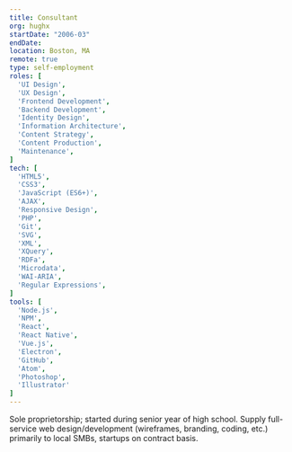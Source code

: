 ```yaml
---
title: Consultant
org: hughx
startDate: "2006-03"
endDate:
location: Boston, MA
remote: true
type: self-employment
roles: [
  'UI Design',
  'UX Design',
  'Frontend Development',
  'Backend Development',
  'Identity Design',
  'Information Architecture',
  'Content Strategy',
  'Content Production',
  'Maintenance',
]
tech: [
  'HTML5',
  'CSS3',
  'JavaScript (ES6+)',
  'AJAX',
  'Responsive Design',
  'PHP',
  'Git',
  'SVG',
  'XML',
  'XQuery',
  'RDFa',
  'Microdata',
  'WAI-ARIA',
  'Regular Expressions',
]
tools: [
  'Node.js',
  'NPM',
  'React',
  'React Native',
  'Vue.js',
  'Electron',
  'GitHub',
  'Atom',
  'Photoshop',
  'Illustrator'
]
---
```


Sole proprietorship; started during senior year of high school. Supply full-service web design/development (wireframes, branding, coding, etc.) primarily to local SMBs, startups on contract basis.

